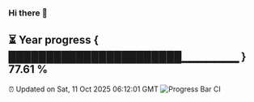 ### Hi there 👋
⏳ Year progress { ███████████████████████▁▁▁▁▁▁▁ } 77.61 %
---
⏰ Updated on Sat, 11 Oct 2025 06:12:01 GMT
![Progress Bar CI](https://github.com/Moyi321/Moyi321/workflows/Progress%20Bar%20CI/badge.svg)

